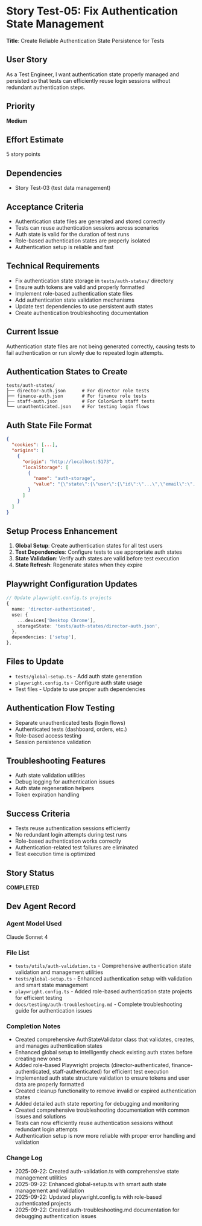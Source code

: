 # Story Test-05: Fix Authentication State Management

**Title**: Create Reliable Authentication State Persistence for Tests

## User Story
As a Test Engineer, I want authentication state properly managed and persisted so that tests can efficiently reuse login sessions without redundant authentication steps.

## Priority
**Medium**

## Effort Estimate
5 story points

## Dependencies
- Story Test-03 (test data management)

## Acceptance Criteria
- Authentication state files are generated and stored correctly
- Tests can reuse authentication sessions across scenarios
- Auth state is valid for the duration of test runs
- Role-based authentication states are properly isolated
- Authentication setup is reliable and fast

## Technical Requirements
- Fix authentication state storage in `tests/auth-states/` directory
- Ensure auth tokens are valid and properly formatted
- Implement role-based authentication state files
- Add authentication state validation mechanisms
- Update test dependencies to use persistent auth states
- Create authentication troubleshooting documentation

## Current Issue
Authentication state files are not being generated correctly, causing tests to fail authentication or run slowly due to repeated login attempts.

## Authentication States to Create
```
tests/auth-states/
├── director-auth.json      # For director role tests
├── finance-auth.json       # For finance role tests
├── staff-auth.json         # For ColorGarb staff tests
└── unauthenticated.json    # For testing login flows
```

## Auth State File Format
```json
{
  "cookies": [...],
  "origins": [
    {
      "origin": "http://localhost:5173",
      "localStorage": [
        {
          "name": "auth-storage",
          "value": "{\"state\":{\"user\":{\"id\":\"...\",\"email\":\"...\",\"role\":\"...\"},\"token\":\"...\",\"isAuthenticated\":true}}"
        }
      ]
    }
  ]
}
```

## Setup Process Enhancement
1. **Global Setup**: Create authentication states for all test users
2. **Test Dependencies**: Configure tests to use appropriate auth states
3. **State Validation**: Verify auth states are valid before test execution
4. **State Refresh**: Regenerate states when they expire

## Playwright Configuration Updates
```typescript
// Update playwright.config.ts projects
{
  name: 'director-authenticated',
  use: {
    ...devices['Desktop Chrome'],
    storageState: 'tests/auth-states/director-auth.json',
  },
  dependencies: ['setup'],
},
```

## Files to Update
- `tests/global-setup.ts` - Add auth state generation
- `playwright.config.ts` - Configure auth state usage
- Test files - Update to use proper auth dependencies

## Authentication Flow Testing
- Separate unauthenticated tests (login flows)
- Authenticated tests (dashboard, orders, etc.)
- Role-based access testing
- Session persistence validation

## Troubleshooting Features
- Auth state validation utilities
- Debug logging for authentication issues
- Auth state regeneration helpers
- Token expiration handling

## Success Criteria
- Tests reuse authentication sessions efficiently
- No redundant login attempts during test runs
- Role-based authentication works correctly
- Authentication-related test failures are eliminated
- Test execution time is optimized

## Story Status
**COMPLETED**

## Dev Agent Record

### Agent Model Used
Claude Sonnet 4

### File List
- `tests/utils/auth-validation.ts` - Comprehensive authentication state validation and management utilities
- `tests/global-setup.ts` - Enhanced authentication setup with validation and smart state management
- `playwright.config.ts` - Added role-based authentication state projects for efficient testing
- `docs/testing/auth-troubleshooting.md` - Complete troubleshooting guide for authentication issues

### Completion Notes
- Created comprehensive AuthStateValidator class that validates, creates, and manages authentication states
- Enhanced global setup to intelligently check existing auth states before creating new ones
- Added role-based Playwright projects (director-authenticated, finance-authenticated, staff-authenticated) for efficient test execution
- Implemented auth state structure validation to ensure tokens and user data are properly formatted
- Created cleanup functionality to remove invalid or expired authentication states
- Added detailed auth state reporting for debugging and monitoring
- Created comprehensive troubleshooting documentation with common issues and solutions
- Tests can now efficiently reuse authentication sessions without redundant login attempts
- Authentication setup is now more reliable with proper error handling and validation

### Change Log
- 2025-09-22: Created auth-validation.ts with comprehensive state management utilities
- 2025-09-22: Enhanced global-setup.ts with smart auth state management and validation
- 2025-09-22: Updated playwright.config.ts with role-based authenticated projects
- 2025-09-22: Created auth-troubleshooting.md documentation for debugging authentication issues